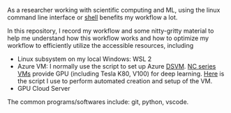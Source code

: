 As a researcher working with scientific computing and ML, using the linux command line interface or [shell](https://scicomp.aalto.fi/scicomp/shell/) benefits my workflow a lot.

In this repository, I record my workflow and some nitty-gritty material to help me understand how this workflow works and how to optimize my workflow to efficiently utilize the accessible resources, including
* Linux subsystem on my local Windows: WSL 2
* Azure VM: I normally use the script to set up Azure [DSVM](https://docs.microsoft.com/en-us/azure/machine-learning/data-science-virtual-machine/overview). [NC series VMs](https://azure.microsoft.com/en-au/pricing/details/virtual-machines/linux/) provide GPU (including Tesla K80, V100) for deep learning. [Here](https://github.com/xinzhel/machine_learning_on_linux/blob/master/AzureSpotDSVM.sh) is the script I use to perform automated creation and setup of the VM.
* GPU Cloud Server

The common programs/softwares include: git, python, vscode.
